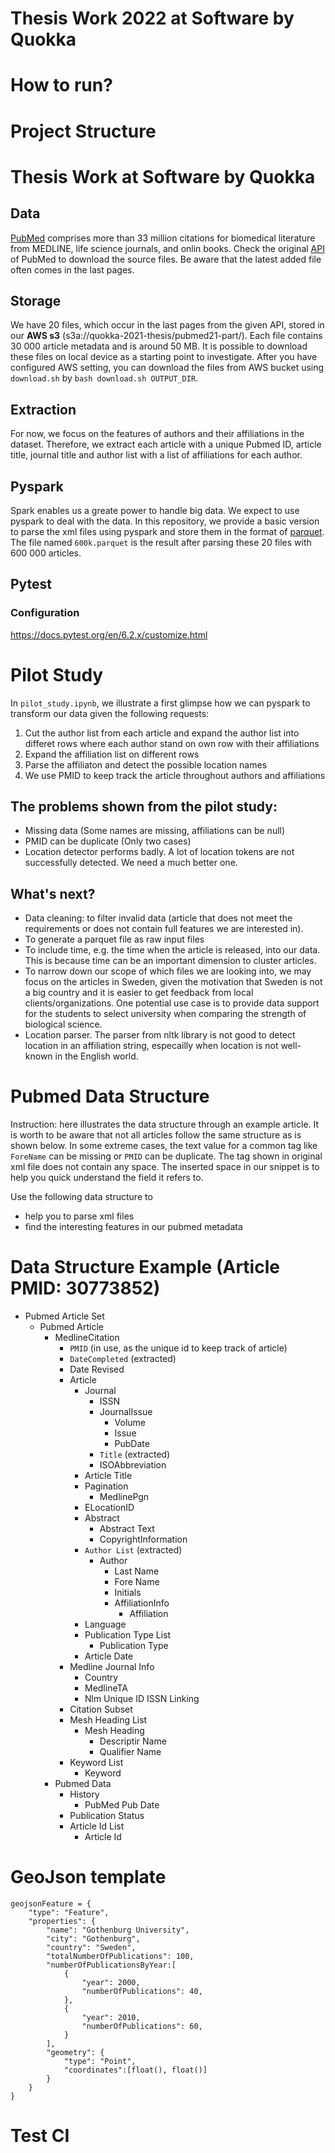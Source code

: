 # Thesis Work 2022 at Software by Quokka 

# How to run?

# Project Structure

# Thesis Work at Software by Quokka

## Data

[PubMed](https://pubmed.ncbi.nlm.nih.gov) comprises more than 33 million citations for biomedical literature from MEDLINE, life science journals, and onlin books. Check the original [API](https://ftp.ncbi.nlm.nih.gov/pubmed/baseline/) of PubMed to download the source files. Be aware that the latest added file often comes in the last pages. 

## Storage

We have 20 files, which occur in the last pages from the given API, stored in our **AWS s3** (s3a://quokka-2021-thesis/pubmed21-part/). Each file contains 30 000 article metadata and is around 50 MB. It is possible to download these files on local device as a starting point to investigate. After you have configured AWS setting, you can download the files from AWS bucket using `download.sh` by `bash download.sh OUTPUT_DIR`.  

## Extraction

For now, we focus on the features of authors and their affiliations in the dataset. Therefore, we extract each article with a unique Pubmed ID, article title, journal title and author list with a list of affiliations for each author. 

## Pyspark

Spark enables us a greate power to handle big data. We expect to use pyspark to deal with the data. In this repository, we provide a basic version to parse the xml files using pyspark and store them in the format of [parquet](https://databricks.com/glossary/what-is-parquet). The file named `600k.parquet` is the result after parsing these 20 files with 600 000 articles.

## Pytest

### Configuration
https://docs.pytest.org/en/6.2.x/customize.html

# Pilot Study

In `pilot_study.ipynb`, we illustrate a first glimpse how we can pyspark to transform our data given the following requests:


1. Cut the author list from each article and expand the author list into differet rows where each author stand on own row with their affiliations
2. Expand the affiliation list on different rows
3. Parse the affiliaton and detect the possible location names
4. We use PMID to keep track the article throughout authors and affiliations

## The problems shown from the pilot study:
* Missing data (Some names are missing, affiliations can be null)
* PMID can be duplicate (Only two cases)
* Location detector performs badly. A lot of location tokens are not successfully detected. We need a much better one.

## What's next?

* Data cleaning: to filter invalid data (article that does not meet the requirements or does not contain full features we are interested in). 
* To generate a parquet file as raw input files
* To include time, e.g. the time when the article is released, into our data. This is because time can be an important dimension to cluster articles.
* To narrow down our scope of which files we are looking into, we may focus on the articles in Sweden, given the motivation that Sweden is not a big country and it is easier to get feedback from local clients/organizations. One potential use case is to provide data support for the students to select university when comparing the strength of biological science.
* Location parser. The parser from nltk library is not good to detect location in an affiliation string, especailly when location is not well-known in the English world. 


# Pubmed Data Structure

Instruction: here illustrates the data structure through an example article. It is worth to be aware that not all articles follow the same structure as is shown below. In some extreme cases, the text value for a common tag like `ForeName` can be missing or `PMID` can be duplicate. The tag shown in original xml file does not contain any space. The inserted space in our snippet is to help you quick understand the field it refers to.

Use the following data structure to 
* help you to parse xml files 
* find the interesting features in our pubmed metadata


# Data Structure Example (Article PMID: 30773852)
* Pubmed Article Set
    * Pubmed Article
        * MedlineCitation
            * `PMID` (in use, as the unique id to keep track of article) 
            * `DateCompleted` (extracted)
            * Date Revised
            * Article
                * Journal
                    * ISSN
                    * JournalIssue
                        * Volume
                        * Issue
                        * PubDate
                    * `Title` (extracted)
                    * ISOAbbreviation
                * Article Title
                * Pagination
                    * MedlinePgn
                * ELocationID
                * Abstract
                    * Abstract Text
                    * CopyrightInformation
                * `Author List` (extracted)
                    * Author
                        * Last Name
                        * Fore Name
                        * Initials
                        * AffiliationInfo
                            * Affiliation
                * Language
                * Publication Type List
                    * Publication Type
                * Article Date
            * Medline Journal Info
                * Country
                * MedlineTA
                * Nlm Unique ID
                ISSN Linking
            * Citation Subset
            * Mesh Heading List
                * Mesh Heading
                    * Descriptir Name
                    * Qualifier Name
            * Keyword List
                * Keyword
        * Pubmed Data
            * History
                * PubMed Pub Date
            * Publication Status
            * Article Id List
                * Article Id

# GeoJson template
```
geojsonFeature = {
    "type": "Feature",
    "properties": {
        "name": "Gothenburg University",
        "city": "Gothenburg",
        "country": "Sweden",
        "totalNumberOfPublications": 100,
        "numberOfPublicationsByYear:[
            {
                "year": 2000,
                "numberOfPublications": 40,
            },
            {
                "year": 2010,
                "numberOfPublications": 60,
            }
        ],
        "geometry": {
            "type": "Point",
            "coordinates":[float(), float()]
        }
    }
}
```

# Test CI
